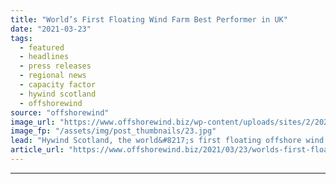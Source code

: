 ```yaml
---
title: "World’s First Floating Wind Farm Best Performer in UK"
date: "2021-03-23"
tags: 
  - featured
  - headlines
  - press releases
  - regional news
  - capacity factor
  - hywind scotland
  - offshorewind
source: "offshorewind"
image_url: "https://www.offshorewind.biz/wp-content/uploads/sites/2/2021/03/Worlds-First-Floating-Wind-Farm-Best-Performer-in-UK.jpg"
image_fp: "/assets/img/post_thumbnails/23.jpg"
lead: "Hywind Scotland, the world&#8217;s first floating offshore wind farm, has reached the highest average"
article_url: "https://www.offshorewind.biz/2021/03/23/worlds-first-floating-wind-farm-best-performer-in-uk/"
---
```


---
